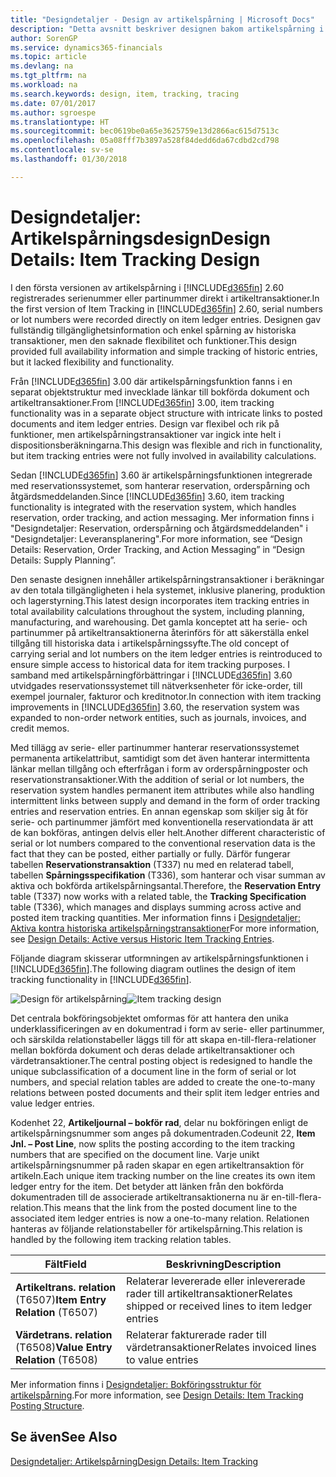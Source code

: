 ```yaml
---
title: "Designdetaljer - Design av artikelspårning | Microsoft Docs"
description: "Detta avsnitt beskriver designen bakom artikelspårning i Finance and Operations, Business edition."
author: SorenGP
ms.service: dynamics365-financials
ms.topic: article
ms.devlang: na
ms.tgt_pltfrm: na
ms.workload: na
ms.search.keywords: design, item, tracking, tracing
ms.date: 07/01/2017
ms.author: sgroespe
ms.translationtype: HT
ms.sourcegitcommit: bec0619be0a65e3625759e13d2866ac615d7513c
ms.openlocfilehash: 05a08fff7b3897a528f84dedd6da67cdbd2cd798
ms.contentlocale: sv-se
ms.lasthandoff: 01/30/2018

---
```

# <a name="design-details-item-tracking-design"></a><span data-ttu-id="35565-103">Designdetaljer: Artikelspårningsdesign</span><span class="sxs-lookup"><span data-stu-id="35565-103">Design Details: Item Tracking Design</span></span>
<span data-ttu-id="35565-104">I den första versionen av artikelspårning i [!INCLUDE[d365fin](includes/d365fin_md.md)] 2.60 registrerades serienummer eller partinummer direkt i artikeltransaktioner.</span><span class="sxs-lookup"><span data-stu-id="35565-104">In the first version of Item Tracking in [!INCLUDE[d365fin](includes/d365fin_md.md)] 2.60, serial numbers or lot numbers were recorded directly on item ledger entries.</span></span> <span data-ttu-id="35565-105">Designen gav fullständig tillgänglighetsinformation och enkel spårning av historiska transaktioner, men den saknade flexibilitet och funktioner.</span><span class="sxs-lookup"><span data-stu-id="35565-105">This design provided full availability information and simple tracking of historic entries, but it lacked flexibility and functionality.</span></span>  

<span data-ttu-id="35565-106">Från [!INCLUDE[d365fin](includes/d365fin_md.md)] 3.00 där artikelspårningsfunktion fanns i en separat objektstruktur med invecklade länkar till bokförda dokument och artikeltransaktioner.</span><span class="sxs-lookup"><span data-stu-id="35565-106">From [!INCLUDE[d365fin](includes/d365fin_md.md)] 3.00, item tracking functionality was in a separate object structure with intricate links to posted documents and item ledger entries.</span></span> <span data-ttu-id="35565-107">Design var flexibel och rik på funktioner, men artikelspårningstransaktioner var ingick inte helt i dispositionsberäkningarna.</span><span class="sxs-lookup"><span data-stu-id="35565-107">This design was flexible and rich in functionality, but item tracking entries were not fully involved in availability calculations.</span></span>  

<span data-ttu-id="35565-108">Sedan [!INCLUDE[d365fin](includes/d365fin_md.md)] 3.60 är artikelspårningsfunktionen integrerade med reservationssystemet, som hanterar reservation, orderspårning och åtgärdsmeddelanden.</span><span class="sxs-lookup"><span data-stu-id="35565-108">Since [!INCLUDE[d365fin](includes/d365fin_md.md)] 3.60, item tracking functionality is integrated with the reservation system, which handles reservation, order tracking, and action messaging.</span></span> <span data-ttu-id="35565-109">Mer information finns i "Designdetaljer: Reservation, orderspårning och åtgärdsmeddelanden" i "Designdetaljer: Leveransplanering".</span><span class="sxs-lookup"><span data-stu-id="35565-109">For more information, see “Design Details: Reservation, Order Tracking, and Action Messaging” in “Design Details: Supply Planning”.</span></span>  

<span data-ttu-id="35565-110">Den senaste designen innehåller artikelspårningstransaktioner i beräkningar av den totala tillgängligheten i hela systemet, inklusive planering, produktion och lagerstyrning.</span><span class="sxs-lookup"><span data-stu-id="35565-110">This latest design incorporates item tracking entries in total availability calculations throughout the system, including planning, manufacturing, and warehousing.</span></span> <span data-ttu-id="35565-111">Det gamla konceptet att ha serie- och partinummer på artikeltransaktionerna återinförs för att säkerställa enkel tillgång till historiska data i artikelspårningssyfte.</span><span class="sxs-lookup"><span data-stu-id="35565-111">The old concept of carrying serial and lot numbers on the item ledger entries is reintroduced to ensure simple access to historical data for item tracking purposes.</span></span> <span data-ttu-id="35565-112">I samband med artikelspårningförbättringar i [!INCLUDE[d365fin](includes/d365fin_md.md)] 3.60 utvidgades reservationssystemet till nätverksenheter för icke-order, till exempel journaler, fakturor och kreditnotor.</span><span class="sxs-lookup"><span data-stu-id="35565-112">In connection with item tracking improvements in [!INCLUDE[d365fin](includes/d365fin_md.md)] 3.60, the reservation system was expanded to non-order network entities, such as journals, invoices, and credit memos.</span></span>  

<span data-ttu-id="35565-113">Med tillägg av serie- eller partinummer hanterar reservationssystemet permanenta artikelattribut, samtidigt som det även hanterar intermittenta länkar mellan tillgång och efterfrågan i form av orderspårningposter och reservationstransaktioner.</span><span class="sxs-lookup"><span data-stu-id="35565-113">With the addition of serial or lot numbers, the reservation system handles permanent item attributes while also handling intermittent links between supply and demand in the form of order tracking entries and reservation entries.</span></span> <span data-ttu-id="35565-114">En annan egenskap som skiljer sig åt för serie- och partinummer jämfört med konventionella reservationdata är att de kan bokföras, antingen delvis eller helt.</span><span class="sxs-lookup"><span data-stu-id="35565-114">Another different characteristic of serial or lot numbers compared to the conventional reservation data is the fact that they can be posted, either partially or fully.</span></span> <span data-ttu-id="35565-115">Därför fungerar tabellen **Reservationstransaktion** (T337) nu med en relaterad tabell, tabellen **Spårningsspecifikation** (T336), som hanterar och visar summan av aktiva och bokförda artikelspårningsantal.</span><span class="sxs-lookup"><span data-stu-id="35565-115">Therefore, the **Reservation Entry** table (T337) now works with a related table, the **Tracking Specification** table (T336), which manages and displays summing across active and posted item tracking quantities.</span></span> <span data-ttu-id="35565-116">Mer information finns i [Designdetaljer: Aktiva kontra historiska artikelspårningstransaktioner](design-details-active-versus-historic-item-tracking-entries.md)</span><span class="sxs-lookup"><span data-stu-id="35565-116">For more information, see [Design Details: Active versus Historic Item Tracking Entries](design-details-active-versus-historic-item-tracking-entries.md).</span></span>  

<span data-ttu-id="35565-117">Följande diagram skisserar utformningen av artikelspårningsfunktionen i [!INCLUDE[d365fin](includes/d365fin_md.md)].</span><span class="sxs-lookup"><span data-stu-id="35565-117">The following diagram outlines the design of item tracking functionality in [!INCLUDE[d365fin](includes/d365fin_md.md)].</span></span>  

<span data-ttu-id="35565-118">![Design för artikelspårning](media/design_details_item_tracking_design.png "design_details_item_tracking_design")</span><span class="sxs-lookup"><span data-stu-id="35565-118">![Item tracking design](media/design_details_item_tracking_design.png "design_details_item_tracking_design")</span></span>  

<span data-ttu-id="35565-119">Det centrala bokföringsobjektet omformas för att hantera den unika underklassificeringen av en dokumentrad i form av serie- eller partinummer, och särskilda relationstabeller läggs till för att skapa en-till-flera-relationer mellan bokförda dokument och deras delade artikeltransaktioner och värdetransaktioner.</span><span class="sxs-lookup"><span data-stu-id="35565-119">The central posting object is redesigned to handle the unique subclassification of a document line in the form of serial or lot numbers, and special relation tables are added to create the one-to-many relations between posted documents and their split item ledger entries and value ledger entries.</span></span>  

<span data-ttu-id="35565-120">Kodenhet 22, **Artikeljournal – bokför rad**, delar nu bokföringen enligt de artikelspårningsnummer som anges på dokumentraden.</span><span class="sxs-lookup"><span data-stu-id="35565-120">Codeunit 22, **Item Jnl. – Post Line**, now splits the posting according to the item tracking numbers that are specified on the document line.</span></span> <span data-ttu-id="35565-121">Varje unikt artikelspårningsnummer på raden skapar en egen artikeltransaktion för artikeln.</span><span class="sxs-lookup"><span data-stu-id="35565-121">Each unique item tracking number on the line creates its own item ledger entry for the item.</span></span> <span data-ttu-id="35565-122">Det betyder att länken från den bokförda dokumentraden till de associerade artikeltransaktionerna nu är en-till-flera-relation.</span><span class="sxs-lookup"><span data-stu-id="35565-122">This means that the link from the posted document line to the associated item ledger entries is now a one-to-many relation.</span></span> <span data-ttu-id="35565-123">Relationen hanteras av följande relationstabeller för artikelspårning.</span><span class="sxs-lookup"><span data-stu-id="35565-123">This relation is handled by the following item tracking relation tables.</span></span>  

|<span data-ttu-id="35565-124">Fält</span><span class="sxs-lookup"><span data-stu-id="35565-124">Field</span></span>|<span data-ttu-id="35565-125">Beskrivning</span><span class="sxs-lookup"><span data-stu-id="35565-125">Description</span></span>|  
|---------------|---------------------------------------|  
|<span data-ttu-id="35565-126">**Artikeltrans. relation** (T6507)</span><span class="sxs-lookup"><span data-stu-id="35565-126">**Item Entry Relation** (T6507)</span></span>|<span data-ttu-id="35565-127">Relaterar levererade eller inlevererade rader till artikeltransaktioner</span><span class="sxs-lookup"><span data-stu-id="35565-127">Relates shipped or received lines to item ledger entries</span></span>|  
|<span data-ttu-id="35565-128">**Värdetrans. relation** (T6508)</span><span class="sxs-lookup"><span data-stu-id="35565-128">**Value Entry Relation** (T6508)</span></span>|<span data-ttu-id="35565-129">Relaterar fakturerade rader till värdetransaktioner</span><span class="sxs-lookup"><span data-stu-id="35565-129">Relates invoiced lines to value entries</span></span>|  

<span data-ttu-id="35565-130">Mer information finns i [Designdetaljer: Bokföringsstruktur för artikelspårning](design-details-item-tracking-posting-structure.md).</span><span class="sxs-lookup"><span data-stu-id="35565-130">For more information, see [Design Details: Item Tracking Posting Structure](design-details-item-tracking-posting-structure.md).</span></span>  

## <a name="see-also"></a><span data-ttu-id="35565-131">Se även</span><span class="sxs-lookup"><span data-stu-id="35565-131">See Also</span></span>  
[<span data-ttu-id="35565-132">Designdetaljer: Artikelspårning</span><span class="sxs-lookup"><span data-stu-id="35565-132">Design Details: Item Tracking</span></span>](design-details-item-tracking.md)

